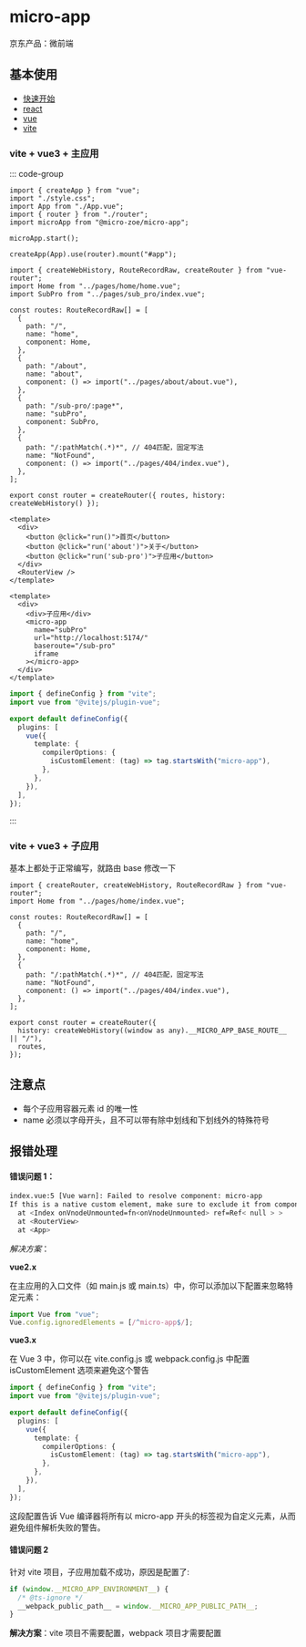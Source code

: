 # micro-app

京东产品：微前端

## 基本使用

- [快速开始](https://micro-zoe.github.io/micro-app/0.x/docs.html#/zh-cn/start)
- [react](https://micro-zoe.github.io/micro-app/0.x/docs.html#/zh-cn/framework/react)
- [vue](https://micro-zoe.github.io/micro-app/0.x/docs.html#/zh-cn/framework/vue)
- [vite](https://micro-zoe.github.io/micro-app/0.x/docs.html#/zh-cn/framework/vite)

### vite + vue3 + 主应用

::: code-group

```ts{5,7} [main.ts]
import { createApp } from "vue";
import "./style.css";
import App from "./App.vue";
import { router } from "./router";
import microApp from "@micro-zoe/micro-app";

microApp.start();

createApp(App).use(router).mount("#app");
```

```ts{16-20} [route.ts]
import { createWebHistory, RouteRecordRaw, createRouter } from "vue-router";
import Home from "../pages/home/home.vue";
import SubPro from "../pages/sub_pro/index.vue";

const routes: RouteRecordRaw[] = [
  {
    path: "/",
    name: "home",
    component: Home,
  },
  {
    path: "/about",
    name: "about",
    component: () => import("../pages/about/about.vue"),
  },
  {
    path: "/sub-pro/:page*",
    name: "subPro",
    component: SubPro,
  },
  {
    path: "/:pathMatch(.*)*", // 404匹配，固定写法
    name: "NotFound",
    component: () => import("../pages/404/index.vue"),
  },
];

export const router = createRouter({ routes, history: createWebHistory() });
```

```vue{5,7} [App.vue]
<template>
  <div>
    <button @click="run()">首页</button>
    <button @click="run('about')">关于</button>
    <button @click="run('sub-pro')">子应用</button>
  </div>
  <RouterView />
</template>
```

```vue [sub-pro/index.vue]
<template>
  <div>
    <div>子应用</div>
    <micro-app
      name="subPro"
      url="http://localhost:5174/"
      baseroute="/sub-pro"
      iframe
    ></micro-app>
  </div>
</template>
```

```ts [vite.config.ts]
import { defineConfig } from "vite";
import vue from "@vitejs/plugin-vue";

export default defineConfig({
  plugins: [
    vue({
      template: {
        compilerOptions: {
          isCustomElement: (tag) => tag.startsWith("micro-app"),
        },
      },
    }),
  ],
});
```

:::

### vite + vue3 + 子应用

基本上都处于正常编写，就路由 base 修改一下

```ts{18} [route/index.ts]
import { createRouter, createWebHistory, RouteRecordRaw } from "vue-router";
import Home from "../pages/home/index.vue";

const routes: RouteRecordRaw[] = [
  {
    path: "/",
    name: "home",
    component: Home,
  },
  {
    path: "/:pathMatch(.*)*", // 404匹配，固定写法
    name: "NotFound",
    component: () => import("../pages/404/index.vue"),
  },
];

export const router = createRouter({
  history: createWebHistory((window as any).__MICRO_APP_BASE_ROUTE__ || "/"),
  routes,
});
```

## 注意点

- 每个子应用容器元素 id 的唯一性
- name 必须以字母开头，且不可以带有除中划线和下划线外的特殊符号

## 报错处理

#### 错误问题 1：

```bash
index.vue:5 [Vue warn]: Failed to resolve component: micro-app
If this is a native custom element, make sure to exclude it from component resolution via compilerOptions.isCustomElement.
  at <Index onVnodeUnmounted=fn<onVnodeUnmounted> ref=Ref< null > >
  at <RouterView>
  at <App>
```

_解决方案_：

**vue2.x**

在主应用的入口文件（如 main.js 或 main.ts）中，你可以添加以下配置来忽略特定元素：

```ts
import Vue from "vue";
Vue.config.ignoredElements = [/^micro-app$/];
```

**vue3.x**

在 Vue 3 中，你可以在 vite.config.js 或 webpack.config.js 中配置 isCustomElement 选项来避免这个警告

```ts
import { defineConfig } from "vite";
import vue from "@vitejs/plugin-vue";

export default defineConfig({
  plugins: [
    vue({
      template: {
        compilerOptions: {
          isCustomElement: (tag) => tag.startsWith("micro-app"),
        },
      },
    }),
  ],
});
```

这段配置告诉 Vue 编译器将所有以 micro-app 开头的标签视为自定义元素，从而避免组件解析失败的警告。

#### 错误问题 2

针对 vite 项目，子应用加载不成功，原因是配置了:

```ts
if (window.__MICRO_APP_ENVIRONMENT__) {
  /* @ts-ignore */
  __webpack_public_path__ = window.__MICRO_APP_PUBLIC_PATH__;
}
```

**解决方案**：vite 项目不需要配置，webpack 项目才需要配置
